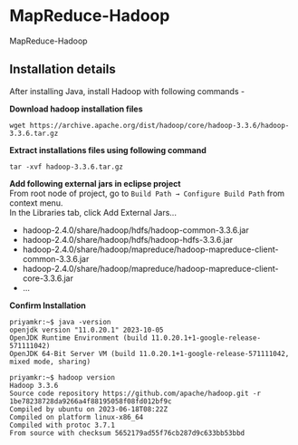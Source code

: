 # MapReduce-Hadoop
MapReduce-Hadoop

## Installation details
After installing Java, install Hadoop with following commands -

<b>Download hadoop installation files</b>
```
wget https://archive.apache.org/dist/hadoop/core/hadoop-3.3.6/hadoop-3.3.6.tar.gz
```

<b>Extract installations files using following command</b>
```
tar -xvf hadoop-3.3.6.tar.gz
```

<b> Add following external jars in eclipse project</b>\
From root node of project, go to `Build Path → Configure Build Path` from context menu.\
In the Libraries tab, click Add External Jars...
* hadoop-2.4.0/share/hadoop/hdfs/hadoop-common-3.3.6.jar
* hadoop-2.4.0/share/hadoop/hdfs/hadoop-hdfs-3.3.6.jar
* hadoop-2.4.0/share/hadoop/mapreduce/hadoop-mapreduce-client-common-3.3.6.jar
* hadoop-2.4.0/share/hadoop/mapreduce/hadoop-mapreduce-client-core-3.3.6.jar
* ...

<b>Confirm Installation</b>
```
priyamkr:~$ java -version
openjdk version "11.0.20.1" 2023-10-05
OpenJDK Runtime Environment (build 11.0.20.1+1-google-release-571111042)
OpenJDK 64-Bit Server VM (build 11.0.20.1+1-google-release-571111042, mixed mode, sharing)
```

```
priyamkr:~$ hadoop version
Hadoop 3.3.6
Source code repository https://github.com/apache/hadoop.git -r 1be78238728da9266a4f88195058f08fd012bf9c
Compiled by ubuntu on 2023-06-18T08:22Z
Compiled on platform linux-x86_64
Compiled with protoc 3.7.1
From source with checksum 5652179ad55f76cb287d9c633bb53bbd
```

